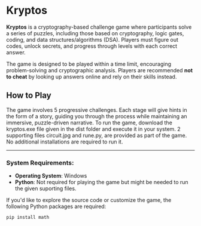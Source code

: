 # Kryptos

**Kryptos** is a cryptography-based challenge game where participants solve a series of puzzles, including those based on cryptography, logic gates, coding, and data structures/algorithms (DSA). Players must figure out codes, unlock secrets, and progress through levels with each correct answer.

The game is designed to be played within a time limit, encouraging problem-solving and cryptographic analysis. Players are recommended **not to cheat** by looking up answers online and rely on their skills instead.

## **How to Play**

The game involves 5 progressive challenges. Each stage will give hints in the form of a story, guiding you through the process while maintaining an immersive, puzzle-driven narrative.
To run the game, download the kryptos.exe file given in the dist folder and execute it in your system.
2 supporting files circuit.jpg and rune.py, are provided as part of the game.
No additional installations are required to run it.

---

### **System Requirements:**

- **Operating System**: Windows
- **Python**: Not required for playing the game but might be needed to run the given suporting files.
  
If you'd like to explore the source code or customize the game, the following Python packages are required:
```bash
pip install math
